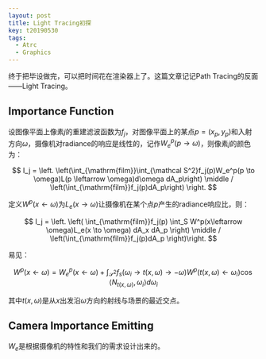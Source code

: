 ```yaml
---
layout: post
title: Light Tracing初探
key: t20190530
tags:
  - Atrc
  - Graphics
---
```


终于把毕设做完，可以把时间花在渲染器上了。这篇文章记记Path Tracing的反面——Light Tracing。

<!--more-->

## Importance Function

设图像平面上像素$j$的重建滤波函数为$f_j$，对图像平面上的某点$p = (x_p, y_p)$和入射方向$\omega$，摄像机对radiance的响应是线性的，记作$W_e^p(p \to \omega)$，则像素$j$的颜色为：

$$
I_j = \left. \left(\int_{\mathrm{film}}\int_{\mathcal S^2}f_j(p)W_e^p(p \to \omega)L(p \leftarrow \omega)d\omega dA_p\right) \middle / \left(\int_{\mathrm{film}}f_j(p)dA_p\right) \right.
$$

定义$W^p(x \leftarrow \omega)$为$L_e(x \to \omega)$让摄像机在某个点$p$产生的radiance响应比，则：

$$
I_j = \left. \left( \int_{\mathrm{film}}f_j(p) \int_S W^p(x\leftarrow \omega)L_e(x \to \omega) dA_x dA_p \right) \middle / \left(\int_{\mathrm{film}}f_j(p)dA_p \right)\right.
$$

易见：

$$
W^p(x \leftarrow \omega) = W_e^p(x \leftarrow \omega) + \int_{\mathcal S^2}f_s(\omega_i \to t(x, \omega) \to -\omega)W^p(t(x, \omega) \leftarrow \omega_i)\cos\langle N_{t(x, \omega)}, \omega_i\rangle d\omega_i
$$

其中$t(x, \omega)$是从$x$出发沿$\omega$方向的射线与场景的最近交点。

## Camera Importance Emitting

$W_e$是根据摄像机的特性和我们的需求设计出来的。
